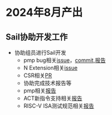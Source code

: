 # 2024年8月产出
## Sail协助开发工作
- 协助组员进行Sail开发
  -  pmp bug相关[issue](https://github.com/riscv/sail-riscv/issues/284#issuecomment-2297328421)，[commit](https://github.com/riscv/sail-riscv/issues/284#issuecomment-2297150498),[报告](https://github.com/KotorinMinami/plct-working/blob/main/sail-riscv/pmp_issue_resum.md)
  -  N Extension相关[issue](https://github.com/riscv/sail-riscv/issues/529)
  -  CSR相关[PR](https://github.com/riscv/sail-riscv/pull/531)
  -  协助完成技术报告等
    - pmp相关[报告](https://github.com/KotorinMinami/plct-working/blob/main/sail-riscv/RISC-V%20ISA%20%E7%BA%A7%E5%AE%89%E5%85%A8%E4%BF%9D%E6%8A%A4%E6%9C%BA%E5%88%B6%E7%AE%80%E6%9E%90.pptx)
    - ACT新指令支持相关[报告](https://github.com/Pagerd/PLCT/blob/main/Report/week/week54/%E5%9C%A8ACT%E6%B5%8B%E8%AF%95%E6%A1%86%E6%9E%B6%E4%B8%AD%E6%B7%BB%E5%8A%A0%E6%96%B0%E6%8C%87%E4%BB%A4%E6%94%AF%E6%8C%81.pptx)
    - RISC-V ISA测试规范相关[报告](https://github.com/Pagerd/PLCT/blob/main/Report/week/week55/RISC-V_Architectural_Tests_ISA_%E8%A7%84%E8%8C%83%E9%AA%8C%E8%AF%81%E6%B5%8B%E8%AF%95%E7%A0%94%E7%A9%B6.pptx)
